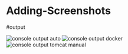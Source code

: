 # Adding-Screenshots

#output


![console output auto](https://github.com/lovekumarbansal/Adding-Screenshots/assets/139864229/1965b21c-0f93-4529-ae4e-ec7e6db3c89b)
![console output docker](https://github.com/lovekumarbansal/Adding-Screenshots/assets/139864229/ae8b3a35-c1c4-4559-8f46-89d620e3fa53)
![console output tomcat manual](https://github.com/lovekumarbansal/Adding-Screenshots/assets/139864229/9e8edb7d-ff77-4b36-8587-a28749d9a99b)

